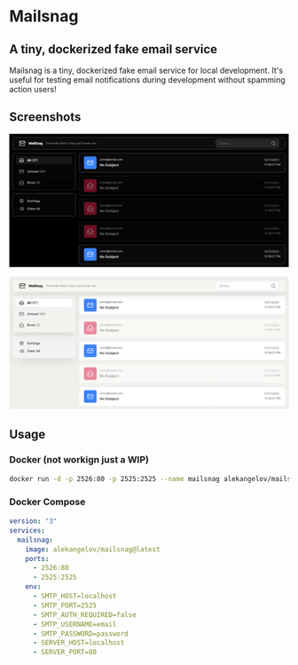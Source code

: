 # Mailsnag

## A tiny, dockerized fake email service

Mailsnag is a tiny, dockerized fake email service for local development. It's
useful for testing email notifications during development without spamming
action users!

## Screenshots

![Screenshot of MailSnag in Dark Mode](https://raw.githubusercontent.com/alekangelov/mailsnag/main/screenshot_dark.png)

![Screenshot of Mailsnag in Light Mode](https://raw.githubusercontent.com/alekangelov/mailsnag/main/screenshot_light.png)

## Usage

### Docker (not workign just a WIP)

```bash
docker run -d -p 2526:80 -p 2525:2525 --name mailsnag alekangelov/mailsnag@latest
```

### Docker Compose

```yaml
version: "3"
services:
  mailsnag:
    image: alekangelov/mailsnag@latest
    ports:
      - 2526:80
      - 2525:2525
    env:
      - SMTP_HOST=localhost
      - SMTP_PORT=2525
      - SMTP_AUTH_REQUIRED=false
      - SMTP_USERNAME=email
      - SMTP_PASSWORD=password
      - SERVER_HOST=localhost
      - SERVER_PORT=80
```
